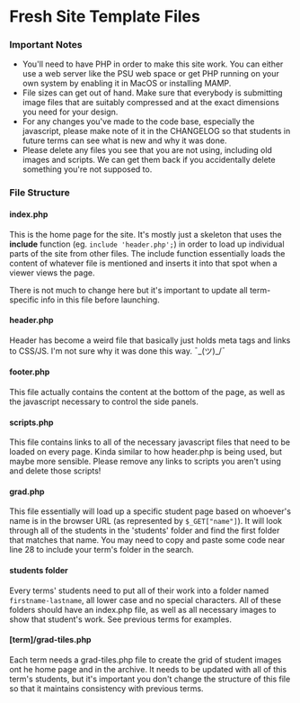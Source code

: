 Fresh Site Template Files
==========================


### Important Notes
- You'll need to have PHP in order to make this site work. You can either use a web server like the PSU web space or get PHP running on your own system by enabling it in MacOS or installing MAMP.
- File sizes can get out of hand. Make sure that everybody is submitting image files that are suitably compressed and at the exact dimensions you need for your design.
- For any changes you've made to the code base, especially the javascript, please make note of it in the CHANGELOG so that students in future terms can see what is new and why it was done.
- Please delete any files you see that you are not using, including old images and scripts. We can get them back if you accidentally delete something you're not supposed to.



### File Structure
#### index.php
This is the home page for the site. It's mostly just a skeleton that uses the **include** function (eg. `include 'header.php';`) in order to load up individual parts of the site from other files. The include function essentially loads the content of whatever file is mentioned and inserts it into that spot when a viewer views the page. 

There is not much to change here but it's important to update all term-specific info in this file before launching.


#### header.php
Header has become a weird file that basically just holds meta tags and links to CSS/JS. I'm not sure why it was done this way. ¯\_(ツ)_/¯


#### footer.php
This file actually contains the content at the bottom of the page, as well as the javascript necessary to control the side panels.


#### scripts.php
This file contains links to all of the necessary javascript files that need to be loaded on every page. Kinda similar to how header.php is being used, but maybe more sensible. Please remove any links to scripts you aren't using and delete those scripts!


#### grad.php
This file essentially will load up a specific student page based on whoever's name is in the browser URL (as represented by `$_GET["name"]`). It will look through all of the students in the 'students' folder and find the first folder that matches that name. You may need to copy and paste some code near line 28 to include your term's folder in the search.


#### students folder
Every terms' students need to put all of their work into a folder named `firstname-lastname`, all lower case and no special characters. All of these folders should have an index.php file, as well as all necessary images to show that student's work. See previous terms for examples.


#### [term]/grad-tiles.php
Each term needs a grad-tiles.php file to create the grid of student images ont he home page and in the archive. It needs to be updated with all of this term's students, but it's important you don't change the structure of this file so that it maintains consistency with previous terms.
